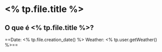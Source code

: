 # <% tp.file.title %>

## O que é <% tp.file.title %>?

==Date: <% tp.file.creation_date() %>
Weather: <% tp.user.getWeather() %>==
